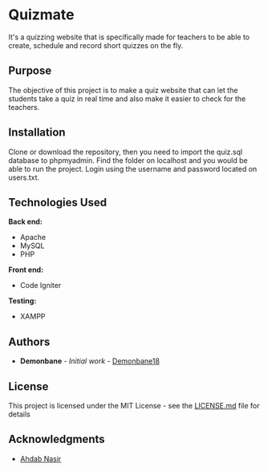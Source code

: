 # Quizmate

It's a quizzing website that is specifically made for teachers to be able to create, schedule and record short quizzes on the fly.

## Purpose

The objective of this project is to make a quiz website that can let the students take a quiz in real time and also make it easier to check for the teachers.

## Installation

Clone or download the repository, then you need to import the quiz.sql database to phpmyadmin. Find the folder on localhost and you would be able to run the project. Login using the username and password located on users.txt.

## Technologies Used

**Back end:**

* Apache
* MySQL
* PHP

**Front end:**

* Code Igniter

**Testing:**

* XAMPP


## Authors

* **Demonbane** - *Initial work* - [Demonbane18](https://github.com/Demonbane18)

## License

This project is licensed under the MIT License - see the [LICENSE.md](LICENSE.md) file for details

## Acknowledgments

* [Ahdab Nasir](https://github.com/AhdabNasir)

